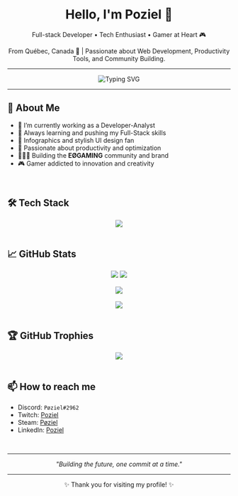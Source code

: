 <h1 align="center">Hello, I'm Poziel 👋</h1>

<p align="center">
  Full-stack Developer • Tech Enthusiast • Gamer at Heart 🎮
</p>

<p align="center">
  From Québec, Canada 🍁 | Passionate about Web Development, Productivity Tools, and Community Building.
</p>

---

<div align="center">
  <img src="https://readme-typing-svg.herokuapp.com?font=Fira+Code&weight=600&size=24&pause=1000&color=2D96FF&center=true&vCenter=true&width=435&lines=Full-Stack+Developer;Web+Artist+and+Code+Crafter;Always+Learning+and+Creating" alt="Typing SVG" />
</div>

---

## 🚀 About Me
- 🔭 I’m currently working as a Developer-Analyst
- 🌱 Always learning and pushing my Full-Stack skills
- 🎨 Infographics and stylish UI design fan
- 🧠 Passionate about productivity and optimization
- 👨‍👩‍👧 Building the **EØGAMING** community and brand
- 🎮 Gamer addicted to innovation and creativity

<br/>

## 🛠️ Tech Stack
<div align="center">
  <img src="https://skillicons.dev/icons?i=html,css,scss,js,ts,react,blazor,cs,dotnet,azure,postgresql,mysql,git,github" />
</div>

<br/>

## 📈 GitHub Stats

<div align="center">
  <img src="https://github-readme-stats.vercel.app/api?username=poziel&bg_color=90,2d96ff,a355ff,e534e6&title_color=fff&text_color=fff&rank_icon=github&show_icons=true&count_private=true&hide_border=true" />
  <img src="https://github-readme-streak-stats.herokuapp.com?user=poziel&theme=react&background=90,2d96ff,a355ff,e534e6&hide_border=true" />
  <br/><br/>
  <img src="https://github-readme-stats.vercel.app/api/top-langs/?username=poziel&layout=donut&bg_color=90,2d96ff,a355ff,e534e6&title_color=fff&text_color=fff&hide_border=true" />
  <br/><br/>
  <img src="https://github-profile-summary-cards.vercel.app/api/cards/profile-details?username=poziel&theme=vue" />
</div>

<br/>

## 🏆 GitHub Trophies
<div align="center">
  <img src="https://github-profile-trophy.vercel.app/?username=poziel&theme=dracula&margin-w=15&no-frame=true" />
</div>

<br/>

## 📫 How to reach me
- Discord: `Pøziel#2962`
- Twitch: [Poziel](https://www.twitch.tv/poziel)
- Steam: [Pøziel](https://steamcommunity.com/id/poziel/)
- LinkedIn: [Poziel](https://www.linkedin.com/in/poziel/)

<br/>

---

<p align="center"><i>"Building the future, one commit at a time."</i></p>

---

<p align="center">✨ Thank you for visiting my profile! ✨</p>
